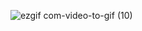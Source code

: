 ![ezgif com-video-to-gif (10)](https://user-images.githubusercontent.com/43992376/93014037-4a711780-f5b6-11ea-942e-e55f750f5e6c.gif)
